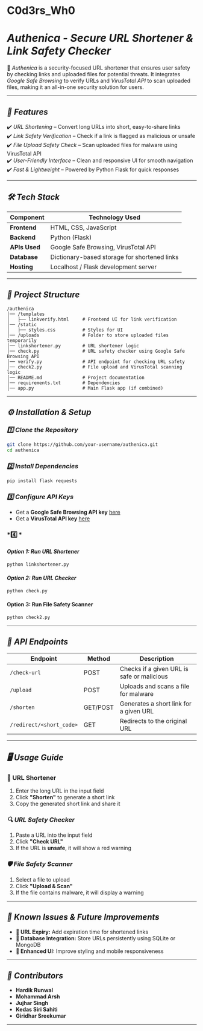 # C0d3rs_Wh0
# *Authenica - Secure URL Shortener & Link Safety Checker*  

🔗 *Authenica* is a security-focused URL shortener that ensures user safety by checking links and uploaded files for potential threats. It integrates *Google Safe Browsing* to verify URLs and *VirusTotal API* to scan uploaded files, making it an all-in-one security solution for users.  

---

## *🚀 Features*
✔️ *URL Shortening* – Convert long URLs into short, easy-to-share links  
✔️ *Link Safety Verification* – Check if a link is flagged as malicious or unsafe  
✔️ *File Upload Safety Check* – Scan uploaded files for malware using VirusTotal API  
✔️ *User-Friendly Interface* – Clean and responsive UI for smooth navigation  
✔️ *Fast & Lightweight* – Powered by Python Flask for quick responses  

---

## *🛠 Tech Stack*  
| Component  | Technology Used  |
|------------|----------------|
| **Frontend**  | HTML, CSS, JavaScript  |
| **Backend**  | Python (Flask)  |
| **APIs Used**  | Google Safe Browsing, VirusTotal API  |
| **Database**  | Dictionary-based storage for shortened links  |
| **Hosting**  | Localhost / Flask development server  |

---

## *📂 Project Structure*  

```
/authenica
│── /templates
│   ├── linkverify.html     # Frontend UI for link verification
│── /static
│   ├── styles.css          # Styles for UI
│── /uploads                # Folder to store uploaded files temporarily
│── linkshortener.py        # URL shortener logic
│── check.py                # URL safety checker using Google Safe Browsing API
│── verify.py               # API endpoint for checking URL safety
│── check2.py               # File upload and VirusTotal scanning logic
│── README.md               # Project documentation
│── requirements.txt        # Dependencies
│── app.py                  # Main Flask app (if combined)
```

---

## *⚙️ Installation & Setup*  

### *1️⃣ Clone the Repository*  
```bash
git clone https://github.com/your-username/authenica.git
cd authenica
```

### *2️⃣ Install Dependencies*  
```bash
pip install flask requests
```

### *3️⃣ Configure API Keys*  
- Get a **Google Safe Browsing API key** [here](https://developers.google.com/safe-browsing/)  
- Get a **VirusTotal API key** [here](https://developers.virustotal.com/)  


### *4️⃣ * 
#### *Option 1: Run URL Shortener*
```bash
python linkshortener.py
```
#### *Option 2: Run URL Checker*
```bash
python check.py
```
#### **Option 3: Run File Safety Scanner**
```bash
python check2.py
```
---

## *📌 API Endpoints*

| Endpoint  | Method | Description  |
|------------|--------|--------------|
| `/check-url` | POST  | Checks if a given URL is safe or malicious |
| `/upload` | POST  | Uploads and scans a file for malware |
| `/shorten` | GET/POST  | Generates a short link for a given URL |
| `/redirect/<short_code>` | GET  | Redirects to the original URL |

---

## *🖥️ Usage Guide*

### **🔗 URL Shortener**
1. Enter the long URL in the input field 
2. Click **"Shorten"** to generate a short link 
3. Copy the generated short link and share it 

### *🔍 URL Safety Checker*
1. Paste a URL into the input field
2. Click **"Check URL"** 
3. If the URL is **unsafe**, it will show a red warning
### *🛡️ File Safety Scanner*
1. Select a file to upload 
2. Click **"Upload & Scan"** 
3. If the file contains malware, it will display a warning 

---

## *🚧 Known Issues & Future Improvements*
- **🔹 URL Expiry:** Add expiration time for shortened links 
- **🔹 Database Integration:** Store URLs persistently using SQLite or MongoDB 
- **🔹 Enhanced UI:** Improve styling and mobile responsiveness 

---

## *👥 Contributors*
- **Hardik Runwal** 
- **Mohammad Arsh**
- **Jujhar Singh**
- **Kedas Siri Sahiti**
- **Giridhar Sreekumar**
---
